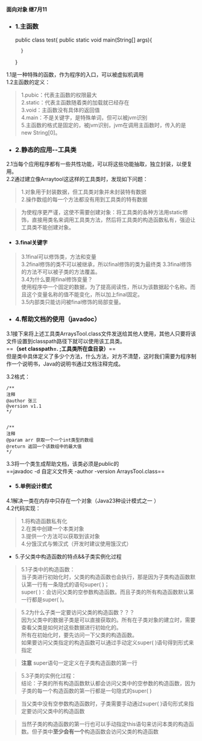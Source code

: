 #### 面向对象 继7月11  
- ### 1.主函数  


    public class test{
        public static void main(String[] args){
        
        }
    }  
    
1.1是一种特殊的函数，作为程序的入口，可以被虚拟机调用  
1.2主函数的定义：  
>1.pubic：代表主函数的权限最大  
2.static：代表主函数随着类的加载就已经存在  
3.void：主函数没有具体的返回值  
4.main：不是关键字，是特殊单词，但可以被jvm识别  
5.主函数的格式是固定的，被jvm识别，jvm在调用主函数时，传入的是new String[0]。

- ### 2.静态的应用--工具类  
2.1当每个应用程序都有一些共性功能，可以将这些功能抽取，独立封装，以便复用。  
2.2通过建立像Arraytool这这样的工具类时，发现如下问题：  
>1.对象用于封装数据，但工具类对象并未封装特有数据  
>2.操作数组的每一个方法都没有用到工具类的特有数据

>为使程序更严谨，这使不需要创建对象：将工具类的各种方法用static修饰，直接用类名来调用工具类方法，然后将工具类的构造函数私有，强迫让工具类不能创建对象。

- #### 3.final关键字
>3.1final可以修饰类，方法和变量  
3.2final修饰的类不可以被继承，所以final修饰的类为最终类 3.3final修饰的方法不可以被子类的方法覆盖。    
3.4为什么要用final修饰变量？  
使用程序中一个固定的数据，为了提高阅读性，所以为该数据起个名称。而且这个变量名称的值不能变化，所以加上final固定。  
3.5内部类只能访问被final修饰的局部变量。  

- ### 4.帮助文档的使用（javadoc）  
3.1接下来将上述工具类ArraysTool.class文件发送给其他人使用，其他人只要将该文件设置到classpath路径下就可以使用该工具类。  
==**（set classpath=. ;工具类所在盘目录）**==  
但是类中具体定义了多少个方法，什么方法，对方不清楚，这时我们需要为程序制作一个说明书，Java的说明书通过文档注释完成。

3.2格式：   

    /**
    注释
    @author 张三
    @version v1.1
    */
    
    
    /**
    注释
    @param arr 获取一个一个int类型的数组
    @return 返回一个该数组中的最大值
    */
3.3将一个类生成帮助文档，该类必须是public的  
==javadoc -d 自定义文件夹 -author -version ArraysTool.class==  

- #### 5.单例设计模式
4.1解决一类在内存中只存在一个对象（Java23种设计模式之一  ）  
4.2代码实现：  
>1.将构造函数私有化  
>2.在类中创建一个本类对象  
>3.提供一个方法可以获取到该对象  
>4.分饿汉式与懒汉式（开发时建议使用饿汉式）  
- 5.子父类中构造函数的特点&&子类实例化过程  
>5.1子类中的构造函数：  
当子类进行初始化时，父类的构造函数也会执行，那是因为子类构造函数默认第一行有一条隐式的语句super( )；  
super( )：会访问父类的空参数构造函数。而且子类的所有构造函数默认第一行都是super( )。  

>5.2为什么子类一定要访问父类的构造函数？？？  
因为父类中的数据子类是可以直接获取的。所有在子类对象的建立时，需要查看父类是如何对这些数据进行初始化的。  
所有在初始化时，要先访问一下父类的构造函数。  
如果要访问父类指定的构造函数可以通过手动定义super( )语句得到形式来指定  

>**注意** super语句一定定义在子类构造函数的第一行  

>5.3子类的实例化过程：   
结论：子类的所有构造函数默认都会访问父类中的空参数的构造函数，因为子类的每一个构造函数的第一行都是一句隐式的super( )  

>当父类中没有空参数构造函数时，子类需要手动通过super( )语句形式来指定要访问父类中的构造函数  

>当然子类的构造函数的第一行也可以手动指定this语句来访问本类的构造函数。但子类中**至少会有一个**构造函数会访问父类的构造函数